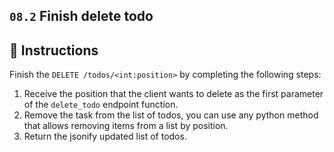 ## `08.2` Finish delete todo

## 📝 Instructions

Finish the `DELETE /todos/<int:position>` by completing the following steps:

1. Receive the position that the client wants to delete as the first parameter of the `delete_todo` endpoint function.
2. Remove the task from the list of todos, you can use any python method that allows removing items from a list by position.
3. Return the jsonify updated list of todos.